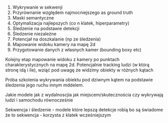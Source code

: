 1. Wykrywanie w sekwenji
2. Przyrównanie względem najmocniejszego as ground truth
2. Maski semantyczne
3. Optymalizacja najlepszych (co n klatek, hiperparametry)
4. Śledzenie na podstawie detekcji
5. Śledzenie niezależne
6. Potencjał na doszkalanie (np ze śledzenia)
7. Mapowanie widoku kamery na mapę 2d
8. Przygotowanie danych z własnych kamer (bounding boxy etc)

Kolejny etap mapowanie widoku z kamery po punktach charakterystycznych na mapę 2d. 
Potencjalnie tracking ludzi (w którą stronę idą i ile), wziąć pod uwagę że widzimy obiekty w różnych kątach 

Próba szkolenia wykrywania obiektu pod dziwnym kątem na podstawie śledzenia jego ruchu innym mddelem.

Jakie modele jak z wydalnoscjia jak miejscem/skutecznościa czy wykrywają ludzi i samochodu równocześnie

Sekwencja i śledzenie - modele które lepszą detekcje robią bo są świadome że to sekwencja - korzysta z klatek wcześniejszym
